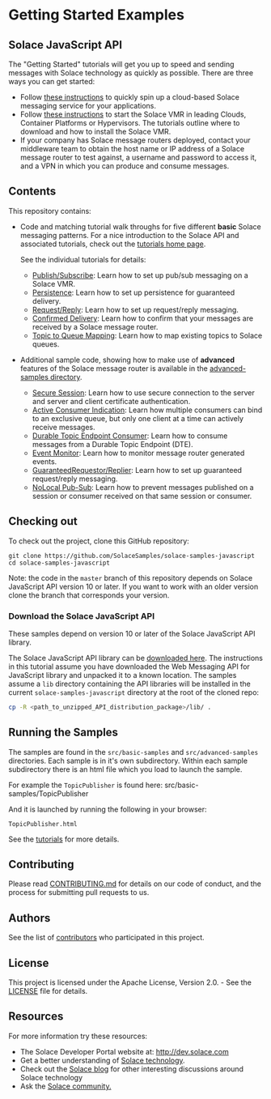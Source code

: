 # Getting Started Examples

## Solace JavaScript API

The "Getting Started" tutorials will get you up to speed and sending messages with Solace technology as quickly as possible. There are three ways you can get started:

- Follow [these instructions](https://cloud.solace.com/create-messaging-service/) to quickly spin up a cloud-based Solace messaging service for your applications.
- Follow [these instructions](https://docs.solace.com/Solace-VMR-Set-Up/Setting-Up-VMRs.htm) to start the Solace VMR in leading Clouds, Container Platforms or Hypervisors. The tutorials outline where to download and how to install the Solace VMR.
- If your company has Solace message routers deployed, contact your middleware team to obtain the host name or IP address of a Solace message router to test against, a username and password to access it, and a VPN in which you can produce and consume messages.

## Contents

This repository contains:

* Code and matching tutorial walk throughs for five different **basic** Solace messaging patterns. For a nice introduction to the Solace API and associated tutorials, check out the [tutorials home page](https://solacesamples.github.io/solace-samples-javascript/).

    See the individual tutorials for details:

    - [Publish/Subscribe](https://solacesamples.github.io/solace-samples-javascript/publish-subscribe): Learn how to set up pub/sub messaging on a Solace VMR.
    - [Persistence](https://solacesamples.github.io/solace-samples-javascript/persistence-with-queues): Learn how to set up persistence for guaranteed delivery.
    - [Request/Reply](https://solacesamples.github.io/solace-samples-javascript/request-reply): Learn how to set up request/reply messaging.
    - [Confirmed Delivery](https://solacesamples.github.io/solace-samples-javascript/confirmed-delivery): Learn how to confirm that your messages are received by a Solace message router.
    - [Topic to Queue Mapping](https://solacesamples.github.io/solace-samples-javascript/topic-to-queue-mapping): Learn how to map existing topics to Solace queues.

* Additional sample code, showing how to make use of **advanced** features of the Solace message router is available in the [advanced-samples directory](https://github.com/SolaceSamples/solace-samples-javascript/tree/master/src/advanced-samples).

    - [Secure Session](https://github.com/SolaceSamples/solace-samples-javascript/tree/master/src/advanced-samples/SecureSession): Learn how to use secure connection to the server and server and client certificate authentication.
    - [Active Consumer Indication](https://github.com/SolaceSamples/solace-samples-javascript/tree/master/src/advanced-samples/ActiveConsumerIndication): Learn how multiple consumers can bind to an exclusive queue, but only one client at a time can actively receive messages.
    - [Durable Topic Endpoint Consumer](https://github.com/SolaceSamples/solace-samples-javascript/tree/master/src/advanced-samples/DTEConsumer): Learn how to consume messages from a Durable Topic Endpoint (DTE).
    - [Event Monitor](https://github.com/SolaceSamples/solace-samples-javascript/tree/master/src/advanced-samples/EventMonitor): Learn how to monitor message router generated events.
    - [GuaranteedRequestor/Replier](https://github.com/SolaceSamples/solace-samples-javascript/tree/master/src/advanced-samples): Learn how to set up guaranteed request/reply messaging.
    - [NoLocal Pub-Sub](https://github.com/SolaceSamples/solace-samples-javascript/tree/master/src/advanced-samples/NoLocalPubSub): Learn how to prevent messages published on a session or consumer received on that same session or consumer.

## Checking out

To check out the project, clone this GitHub repository:

```
git clone https://github.com/SolaceSamples/solace-samples-javascript
cd solace-samples-javascript
```
 
Note: the code in the `master` branch of this repository depends on Solace JavaScript API version 10 or later. If you want to work with an older version clone the branch that corresponds your version.
    
### Download the Solace JavaScript API

These samples depend on version 10 or later of the Solace JavaScript API library.

The Solace JavaScript API library can be [downloaded here](http://dev.solace.com/downloads/).  The instructions in this tutorial assume you have downloaded the Web Messaging API for JavaScript library and unpacked it to a known location. The samples assume a  `lib` directory containing the API libraries will be installed in the current `solace-samples-javascript` directory at the root of the cloned repo:

```bash
cp -R <path_to_unzipped_API_distribution_package>/lib/ .
```

## Running the Samples

The samples are found in the `src/basic-samples` and `src/advanced-samples` directories. Each sample is in it's own subdirectory. Within each sample subdirectory there is an html file which you load to launch the sample.

For example the `TopicPublisher` is found here:
    src/basic-samples/TopicPublisher

And it is launched by running the following in your browser:

    TopicPublisher.html

See the [tutorials](https://solacesamples.github.io/solace-samples-javascript/) for more details.

## Contributing

Please read [CONTRIBUTING.md](CONTRIBUTING.md) for details on our code of conduct, and the process for submitting pull requests to us.

## Authors

See the list of [contributors](https://github.com/SolaceSamples/solace-samples-javascript/contributors) who participated in this project.

## License

This project is licensed under the Apache License, Version 2.0. - See the [LICENSE](LICENSE) file for details.

## Resources

For more information try these resources:

- The Solace Developer Portal website at: http://dev.solace.com
- Get a better understanding of [Solace technology](http://dev.solace.com/tech/).
- Check out the [Solace blog](http://dev.solace.com/blog/) for other interesting discussions around Solace technology
- Ask the [Solace community.](http://dev.solace.com/community/)

